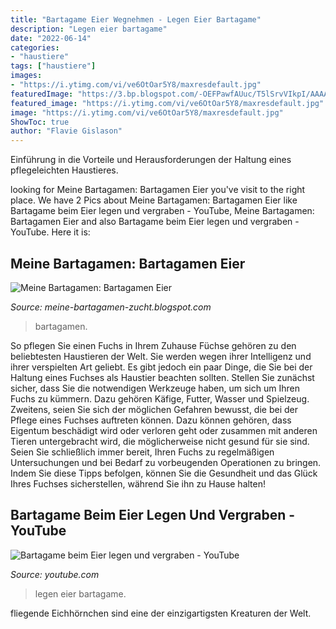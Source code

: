```yaml
---
title: "Bartagame Eier Wegnehmen - Legen Eier Bartagame"
description: "Legen eier bartagame"
date: "2022-06-14"
categories:
- "haustiere"
tags: ["haustiere"]
images:
- "https://i.ytimg.com/vi/ve6OtOar5Y8/maxresdefault.jpg"
featuredImage: "https://3.bp.blogspot.com/-OEFPawfAUuc/T5lSrvVIkpI/AAAAAAAAAAM/Usd7-lrgd7Y/s1600/PICT9719.JPG"
featured_image: "https://i.ytimg.com/vi/ve6OtOar5Y8/maxresdefault.jpg"
image: "https://i.ytimg.com/vi/ve6OtOar5Y8/maxresdefault.jpg"
ShowToc: true
author: "Flavie Gislason"
---
```



Einführung in die Vorteile und Herausforderungen der Haltung eines pflegeleichten Haustieres.

	

		
looking for Meine Bartagamen: Bartagamen Eier you've visit to the right place. We have 2 Pics about Meine Bartagamen: Bartagamen Eier like Bartagame beim Eier legen und vergraben - YouTube, Meine Bartagamen: Bartagamen Eier and also Bartagame beim Eier legen und vergraben - YouTube. Here it is:
		
    
## Meine Bartagamen: Bartagamen Eier

<img loading=lazy src="https://3.bp.blogspot.com/-OEFPawfAUuc/T5lSrvVIkpI/AAAAAAAAAAM/Usd7-lrgd7Y/s1600/PICT9719.JPG" onerror="this.onerror=null;this.src='https://tse4.mm.bing.net/th?id=OIP.R0NdfZI5nfNrdyRwd14zBgHaFj&amp;pid=15.1';" alt="Meine Bartagamen: Bartagamen Eier">

_Source: meine-bartagamen-zucht.blogspot.com_

>bartagamen. 

	

So pflegen Sie einen Fuchs in Ihrem Zuhause
Füchse gehören zu den beliebtesten Haustieren der Welt. Sie werden wegen ihrer Intelligenz und ihrer verspielten Art geliebt. Es gibt jedoch ein paar Dinge, die Sie bei der Haltung eines Fuchses als Haustier beachten sollten. Stellen Sie zunächst sicher, dass Sie die notwendigen Werkzeuge haben, um sich um Ihren Fuchs zu kümmern. Dazu gehören Käfige, Futter, Wasser und Spielzeug. Zweitens, seien Sie sich der möglichen Gefahren bewusst, die bei der Pflege eines Fuchses auftreten können. Dazu können gehören, dass Eigentum beschädigt wird oder verloren geht oder zusammen mit anderen Tieren untergebracht wird, die möglicherweise nicht gesund für sie sind. Seien Sie schließlich immer bereit, Ihren Fuchs zu regelmäßigen Untersuchungen und bei Bedarf zu vorbeugenden Operationen zu bringen. Indem Sie diese Tipps befolgen, können Sie die Gesundheit und das Glück Ihres Fuchses sicherstellen, während Sie ihn zu Hause halten!

    
## Bartagame Beim Eier Legen Und Vergraben - YouTube

<img loading=lazy src="https://i.ytimg.com/vi/ve6OtOar5Y8/maxresdefault.jpg" onerror="this.onerror=null;this.src='https://tse4.mm.bing.net/th?id=OIP.vQFlDoZQ1stIgEVLfNuNmQHaEK&amp;pid=15.1';" alt="Bartagame beim Eier legen und vergraben - YouTube">

_Source: youtube.com_

>legen eier bartagame. 

	

fliegende Eichhörnchen sind eine der einzigartigsten Kreaturen der Welt.

